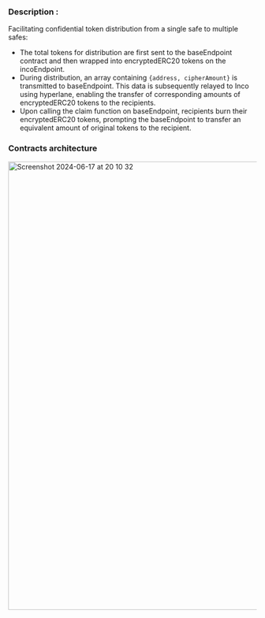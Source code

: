 ### Description :
Facilitating confidential token distribution from a single safe to multiple safes:

- The total tokens for distribution are first sent to the baseEndpoint contract and then wrapped into encryptedERC20 tokens on the incoEndpoint.
- During distribution, an array containing `{address, cipherAmount}` is transmitted to baseEndpoint. This data is subsequently relayed to Inco using hyperlane, enabling the transfer of corresponding amounts of encryptedERC20 tokens to the recipients.
- Upon calling the claim function on baseEndpoint, recipients burn their encryptedERC20 tokens, prompting the baseEndpoint to transfer an equivalent amount of original tokens to the recipient.

### Contracts architecture
<img width="910" alt="Screenshot 2024-06-17 at 20 10 32" src="https://github.com/0xprinc/confidential-safe/assets/82727098/d2e9d801-609c-45ba-bce6-4ca4eeee11a1">
